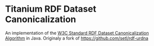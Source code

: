 # Titanium RDF Dataset Canonicalization

An implementation of the [W3C Standard RDF Dataset Canonicalization Algorithm](https://www.w3.org/TR/rdf-canon/) in Java. Originaly a fork of https://github.com/setl/rdf-urdna
